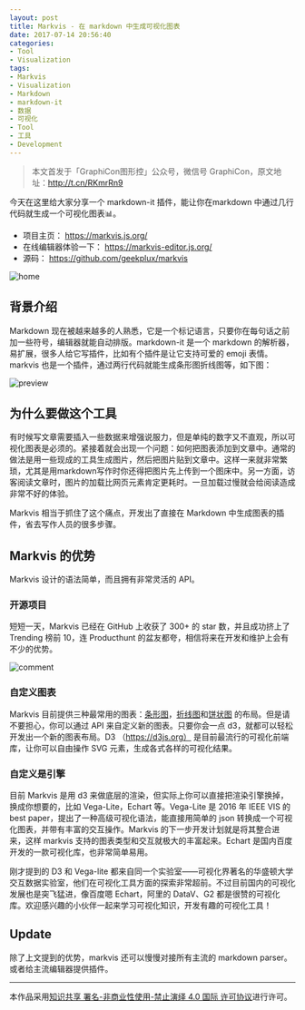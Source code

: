 ```yaml
---
layout: post
title: Markvis - 在 markdown 中生成可视化图表
date: 2017-07-14 20:56:40
categories:
- Tool
- Visualization
tags:
- Markvis
- Visualization
- Markdown
- markdown-it
- 数据
- 可视化
- Tool
- 工具
- Development
---
```


> 本文首发于「GraphiCon图形控」公众号，微信号 GraphiCon，原文地址：http://t.cn/RKmrRn9

今天在这里给大家分享一个 markdown-it 插件，能让你在markdown 中通过几行代码就生成一个可视化图表📊。

- 项目主页： https://markvis.js.org/
- 在线编辑器体验一下： https://markvis-editor.js.org/
- 源码： https://github.com/geekplux/markvis

![home](https://i.loli.net/2017/07/14/59687d0c743bd.jpeg)

## 背景介绍

Markdown 现在被越来越多的人熟悉，它是一个标记语言，只要你在每句话之前加一些符号，编辑器就能自动排版。markdown-it 是一个 markdown 的解析器，易扩展，很多人给它写插件，比如有个插件是让它支持可爱的 emoji 表情。markvis 也是一个插件，通过两行代码就能生成条形图折线图等，如下图：

![preview](https://i.loli.net/2017/07/13/5966c9acb6509.png)

## 为什么要做这个工具

有时候写文章需要插入一些数据来增强说服力，但是单纯的数字又不直观，所以可视化图表是必须的。紧接着就会出现一个问题：如何把图表添加到文章中。通常的做法是用一些现成的工具生成图片，然后把图片贴到文章中。这样一来就非常繁琐，尤其是用markdown写作时你还得把图片先上传到一个图床中。另一方面，访客阅读文章时，图片的加载比网页元素肯定更耗时。一旦加载过慢就会给阅读造成非常不好的体验。

Markvis 相当于抓住了这个痛点，开发出了直接在 Markdown 中生成图表的插件，省去写作人员的很多步骤。

## Markvis 的优势

Markvis 设计的语法简单，而且拥有非常灵活的 API。

### 开源项目

短短一天，Markvis 已经在 GitHub 上收获了 300+ 的 star 数，并且成功挤上了 Trending 榜前 10，连 Producthunt 的盆友都夸，相信将来在开发和维护上会有不少的优势。

![comment](https://i.loli.net/2017/07/14/59687cd46241d.png)

### 自定义图表

Markvis 目前提供三种最常用的图表：[条形图](https://github.com/geekplux/markvis-bar)，[折线图](https://github.com/geekplux/markvis-line)和[饼状图](https://github.com/geekplux/markvis-pie) 的布局。但是请不要担心，你可以通过 API 来自定义新的图表。只要你会一点 d3，就都可以轻松开发出一个新的图表布局。D3 （https://d3js.org） 是目前最流行的可视化前端库，让你可以自由操作 SVG 元素，生成各式各样的可视化结果。

### 自定义是引擎

目前 Markvis 是用 d3 来做底层的渲染，但实际上你可以直接把渲染引擎换掉，换成你想要的，比如 Vega-Lite，Echart 等。Vega-Lite 是 2016 年 IEEE VIS 的 best paper，提出了一种高级可视化语法，能直接用简单的 json 转换成一个可视化图表，并带有丰富的交互操作。Markvis 的下一步开发计划就是将其整合进来，这样 markvis 支持的图表类型和交互就极大的丰富起来。Echart 是国内百度开发的一款可视化库，也非常简单易用。

刚才提到的 D3 和 Vega-lite 都来自同一个实验室——可视化界著名的华盛顿大学交互数据实验室，他们在可视化工具方面的探索非常超前。不过目前国内的可视化发展也是突飞猛进，像百度嗯 Echart，阿里的 DataV、G2 都是很赞的可视化库。欢迎感兴趣的小伙伴一起来学习可视化知识，开发有趣的可视化工具！


## Update

除了上文提到的优势，markvis 还可以慢慢对接所有主流的 markdown parser。或者给主流编辑器提供插件。


--------------
本作品采用[知识共享 署名-非商业性使用-禁止演绎 4.0 国际 许可协议](http://creativecommons.org/licenses/by-nc-nd/4.0/)进行许可。
